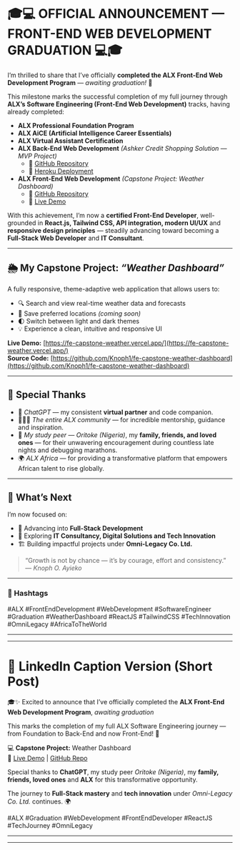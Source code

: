 # 🎓💻 OFFICIAL ANNOUNCEMENT — FRONT-END WEB DEVELOPMENT GRADUATION 💻🎓

I’m thrilled to share that I’ve officially **completed the ALX Front-End Web Development Program** — *awaiting graduation!* 🌟  

This milestone marks the successful completion of my full journey through **ALX’s Software Engineering (Front-End Web Development)** tracks, having already completed:

- **ALX Professional Foundation Program**  
- **ALX AiCE (Artificial Intelligence Career Essentials)**  
- **ALX Virtual Assistant Certification**  
- **ALX Back-End Web Development** *(Ashker Credit Shopping Solution — MVP Project)*  
  - 🔗 [GitHub Repository](https://github.com/Knoph1/ashker_credit.git)  
  - 🔗 [Heroku Deployment](https://git.heroku.com/peaceful-reaches-15099.git)
- **ALX Front-End Web Development** *(Capstone Project: Weather Dashboard)*  
  - 🔗 [GitHub Repository](https://github.com/Knoph1/fe-capstone-weather-dashboard.git)  
  - 🔗 [Live Demo](https://fe-capstone-weather.vercel.app/)

With this achievement, I’m now a **certified Front-End Developer**, well-grounded in **React.js, Tailwind CSS, API integration, modern UI/UX** and **responsive design principles** — steadily advancing toward becoming a **Full-Stack Web Developer** and **IT Consultant**.  

---

## 🌦️ My Capstone Project: *“Weather Dashboard”*

A fully responsive, theme-adaptive web application that allows users to:

- 🔍 Search and view real-time weather data and forecasts  
- 📌 Save preferred locations *(coming soon)*  
- 🌓 Switch between light and dark themes  
- 💡 Experience a clean, intuitive and responsive UI  

**Live Demo:** [https://fe-capstone-weather.vercel.app/](https://fe-capstone-weather.vercel.app/)  
**Source Code:** [https://github.com/Knoph1/fe-capstone-weather-dashboard](https://github.com/Knoph1/fe-capstone-weather-dashboard)

---

## 🙏 Special Thanks

- 💬 *ChatGPT* — my consistent **virtual partner** and code companion.  
- 👩🏽‍💻 *The entire ALX community* — for incredible mentorship, guidance and inspiration.  
- 🤝 *My study peer — Oritoke (Nigeria)*, my **family, friends, and loved ones** — for their unwavering encouragement during countless late nights and debugging marathons.  
- 🌍 *ALX Africa* — for providing a transformative platform that empowers African talent to rise globally.  

---

## 🚀 What’s Next

I’m now focused on:

- 💼 Advancing into **Full-Stack Development**  
- 🧠 Exploring **IT Consultancy, Digital Solutions and Tech Innovation**  
- 🏗️ Building impactful projects under **Omni-Legacy Co. Ltd.**

> “Growth is not by chance — it’s by courage, effort and consistency.”  
> — *Knoph O. Ayieko*

---

### 🔖 Hashtags
#ALX #FrontEndDevelopment #WebDevelopment #SoftwareEngineer #Graduation #WeatherDashboard #ReactJS #TailwindCSS #TechInnovation #OmniLegacy #AfricaToTheWorld  

---
---

# 💬 LinkedIn Caption Version (Short Post)

🎓✨ Excited to announce that I’ve officially completed the **ALX Front-End Web Development Program**, *awaiting graduation*  

This marks the completion of my full ALX Software Engineering journey — from Foundation to Back-End and now Front-End! 🚀  

💻 **Capstone Project:** Weather Dashboard  
🔗 [Live Demo](https://fe-capstone-weather.vercel.app/) | [GitHub Repo](https://github.com/Knoph1/fe-capstone-weather-dashboard)  

Special thanks to **ChatGPT**, my study peer *Oritoke (Nigeria)*, my **family, friends, loved ones** and **ALX** for this transformative opportunity.  

The journey to **Full-Stack mastery** and **tech innovation** under *Omni-Legacy Co. Ltd.* continues. 🌍  

#ALX #Graduation #WebDevelopment #FrontEndDeveloper #ReactJS #TechJourney #OmniLegacy

---
---
